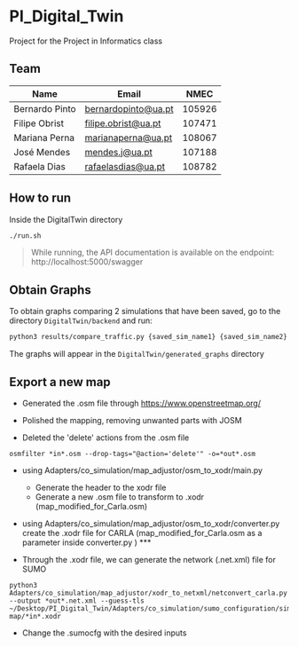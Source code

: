 # PI_Digital_Twin
Project for the Project in Informatics class

## Team

| Name           | **Email**            | NMEC   
| -------------  | -------------------- | ----- 
| Bernardo Pinto | bernardopinto@ua.pt  | 105926
| Filipe Obrist  | filipe.obrist@ua.pt  | 107471 
| Mariana Perna  | marianaperna@ua.pt   | 108067
| José Mendes    | mendes.j@ua.pt       | 107188
| Rafaela Dias   | rafaelasdias@ua.pt   | 108782

## How to run

Inside the DigitalTwin directory

```bash
./run.sh
```

> While running, the API documentation is available on the endpoint: http://localhost:5000/swagger

## Obtain Graphs

To obtain graphs comparing 2 simulations that have been saved, go to the directory `DigitalTwin/backend`
and run:

```bash
python3 results/compare_traffic.py {saved_sim_name1} {saved_sim_name2}
```

The graphs will appear in the `DigitalTwin/generated_graphs` directory 

## Export a new map

- Generated the .osm file through https://www.openstreetmap.org/

- Polished the mapping, removing unwanted parts with JOSM

- Deleted the 'delete' actions from the .osm file

```
osmfilter *in*.osm --drop-tags="@action='delete'" -o=*out*.osm
```

- using Adapters/co_simulation/map_adjustor/osm_to_xodr/main.py
    - Generate the header to the xodr file
    - Generate a new .osm file to transform to .xodr (map_modified_for_Carla.osm)
    
- using Adapters/co_simulation/map_adjustor/osm_to_xodr/converter.py create the .xodr file for CARLA (map_modified_for_Carla.osm as a parameter inside converter.py ) ***

- Through the .xodr file, we can generate the network (.net.xml) file for SUMO
```
python3 Adapters/co_simulation/map_adjustor/xodr_to_netxml/netconvert_carla.py --output *out*.net.xml --guess-tls ~/Desktop/PI_Digital_Twin/Adapters/co_simulation/sumo_configuration/simple-map/*in*.xodr 
```

- Change the .sumocfg with the desired inputs
